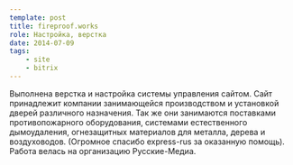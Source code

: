 ```yaml
---
template: post
title: fireproof.works
role: Настройка, верстка
date: 2014-07-09
tags:
    - site
    - bitrix
---
```


Выполнена верстка и настройка системы управления сайтом. Сайт принадлежит компании занимающейся производством и 
установкой дверей различного назначения. Так же они занимаются поставками противопожарного оборудования, системами естественного 
дымоудаления, огнезащитных материалов для металла, дерева и воздуховодов. (Огромное спасибо express-rus за оказанную помощь).
Работа велась на организацию Русские-Медиа.
